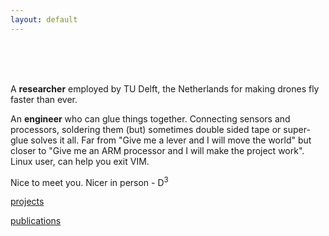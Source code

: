 ```yaml
---
layout: default
---
```


 <br /> <br /> <br />

A **researcher** employed by TU Delft, the Netherlands for making drones fly faster than ever.  

An **engineer** who can glue things together. Connecting sensors and processors, soldering them (but) sometimes double sided tape or super-glue solves it all.
Far from "Give me a lever and I will move the world" but closer to "Give me an ARM processor and I will make the project work".
Linux user, can help you exit VIM. 

Nice to meet you. Nicer in person - D<sup>3</sup>

[projects](./projects.html)

[publications](./publications.html)

<!-- [happy birthday mom!](./wish.html) -->




